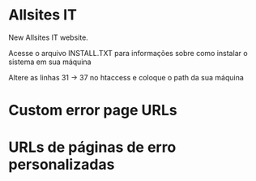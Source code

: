 # Allsites IT
New Allsites IT website.

Acesse o arquivo INSTALL.TXT para informações sobre como instalar o sistema em sua máquina

Altere as linhas 31 -> 37 no htaccess e coloque o path da sua máquina
# Custom error page URLs
# URLs de páginas de erro personalizadas
